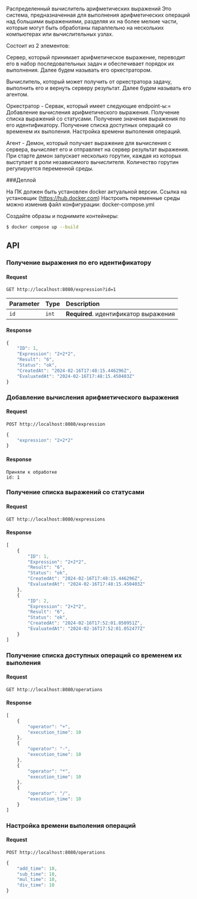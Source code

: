Распределенный вычислитель арифметических выражений
Это система, предназначенная для выполнения арифметических операций над большими выражениями, разделяя их на более мелкие части, которые могут быть обработаны параллельно на нескольких компьютерах или вычислительных узлах.

Состоит из 2 элементов:

Сервер, который принимает арифметическое выражение, переводит его в набор последовательных задач и обеспечивает порядок их выполнения. Далее будем называть его оркестратором.

Вычислитель, который может получить от оркестратора задачу, выполнить его и вернуть серверу результат. Далее будем называть его агентом.

Оркестратор - Сервак, который имеет следующие endpoint-ы:=
Добавление вычисления арифметического выражения.
Получение списка выражений со статусами.
Получение значения выражения по его идентификатору.
Получение списка доступных операций со временем их выполения.
Настройка времени выполения операций.

Агент - Демон, который получает выражение для вычисления с сервера, вычисляет его и отправляет на сервер результат выражения. При старте демон запускает несколько горутин, каждая из которых выступает в роли независимого вычислителя. Количество горутин регулируется переменной среды.

###Деплой

На ПК должен быть установлен docker актуальной версии. Ссылка на установщик (https://hub.docker.com)
Настроить переменные среды можно изменив файл конфигурации:
docker-compose.yml

Создайте образы и поднимите контейнеры:

```sh
$ docker compose up --build
```

## API

### Получение выражения по его идентификатору

#### Request

```http
GET http://localhost:8080/expression?id=1
```

| Parameter | Type | Description |
| :--- | :--- | :--- |
| `id` | `int` | **Required**. идентификатор выражения |

#### Response

```javascript
{
    "ID": 1,
    "Expression": "2+2*2",
    "Result": "6",
    "Status": "ok",
    "CreatedAt": "2024-02-16T17:48:15.446296Z",
    "EvaluatedAt": "2024-02-16T17:48:15.450403Z"
}
```

### Добавление вычисления арифметического выражения

#### Request

```http
POST http://localhost:8080/expression
```

```javascript
{
    "expression": "2+2*2"
}
```

#### Response

```
Приняли к обработке
id: 1
```

### Получение списка выражений со статусами

#### Request

```http
GET http://localhost:8080/expressions
```

#### Response

```javascript
[
    {
        "ID": 1,
        "Expression": "2+2*2",
        "Result": "6",
        "Status": "ok",
        "CreatedAt": "2024-02-16T17:48:15.446296Z",
        "EvaluatedAt": "2024-02-16T17:48:15.450403Z"
    },
    {
        "ID": 2,
        "Expression": "2+2*2",
        "Result": "6",
        "Status": "ok",
        "CreatedAt": "2024-02-16T17:52:01.050951Z",
        "EvaluatedAt": "2024-02-16T17:52:01.052477Z"
    }
]
```

### Получение списка доступных операций со временем их выполения

#### Request

```http
GET http://localhost:8080/operations
```

#### Response

```javascript
[
    {
        "operator": "+",
        "execution_time": 10
    },
    {
        "operator": "-",
        "execution_time": 10
    },
    {
        "operator": "*",
        "execution_time": 10
    },
    {
        "operator": "/",
        "execution_time": 10
    }
]
```

### Настройка времени выполения операций

#### Request

```http
POST http://localhost:8080/operations
```

```javascript
{
    "add_time": 10,
    "sub_time": 10,
    "mul_time": 10,
    "div_time": 10
}
```

